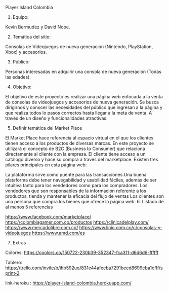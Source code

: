 Player Island Colombia

1. Equipo:

Kevin Bermudez y David Nope.

2. Temática del sitio:

Consolas de Videojuegos de nueva generación (Nintendo, PlayStation, Xbox) y accesorios.

3. Público:

Personas interesadas en adquirir una consola de nueva generación (Todas las edades).

4. Objetivo:

El objetivo de este proyecto es realizar una página web enfocada a la venta de consolas de videojuegos y accesorios de nueva generación. Se busca dirigirnos y conocer las necesidades del público que ingresan a la página y que realiza todos lo pasos correctos hasta llegar a la meta de venta. A través de un diseño y funcionalidades atractivas.

5. Definir temática del Market Place

El Market Place hace referencia al espacio virtual en el que los clientes tienen acceso a los productos de diversas marcas. En este proyecto se utilizará el concepto de B2C (Business to Consumer) que relaciona directamente al cliente con la empresa. El cliente tiene acceso a un catálogo diverso y hace su compra a través del marketplace. Existen tres pilares principales en esta página web:

La plataforma sirve como puente para las transacciones.Una buena plataforma debe tener navegabilidad y usabilidad fáciles, además de ser intuitiva tanto para los vendedores como para los compradores.
Los vendedores que son responsables de la información referente a los productos, tienda y mantener la eficacia del flujo de ventas
Los clientes son una persona que compra los bienes que ofrece la página web.
6. Listado de al menos 5 referencias

https://www.facebook.com/marketplace/
https://colombiagamer.com.co/productos
https://clinicadelplay.com/
https://www.mercadolibre.com.co/
https://www.linio.com.co/c/consolas-y-videojuegos
https://www.amd.com/es

7. Extras

Colores: https://coolors.co/150722-230b39-352347-fca311-d6d6d6-ffffff

Tablero: https://trello.com/invite/b/ihb592uo/831e44afeeba7291beed8699cba1cfff/sprint-2

link-heroku : https://player-island-colombia.herokuapp.com/
